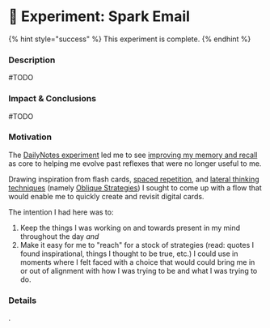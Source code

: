 # 🚧 Experiment: Spark Email



{% hint style="success" %}
This experiment is complete.
{% endhint %}

### Description&#x20;

\#TODO

### Impact & Conclusions

\#TODO

### Motivation&#x20;

The [DailyNotes experiment](experiment-dailynotes.md) led me to see [improving my memory and recall](need-memory.md) as core to helping me evolve past reflexes that were no longer useful to me.&#x20;

Drawing inspiration from flash cards, [spaced repetition](https://en.wikipedia.org/wiki/Spaced\_repetition), and [lateral thinking techniques](https://en.wikipedia.org/wiki/Lateral\_thinking) (namely [Oblique Strategies](https://en.wikipedia.org/wiki/Oblique\_Strategies)) I sought to come up with a flow that would enable me to quickly create and revisit digital cards.

The intention I had here was to:

1. Keep the things I was working on and towards present in my mind throughout the day _and_
2. Make it easy for me to "reach" for a stock of strategies (read: quotes I found inspirational, things I thought to be true, etc.) I could use in moments where I felt faced with a choice that would could bring me in or out of alignment with how I was trying to be and what I was trying to do.

### Details

.

